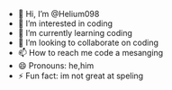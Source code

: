 - 👋 Hi, I’m @Helium098
- 👀 I’m interested in coding
- 🌱 I’m currently learning coding
- 💞️ I’m looking to collaborate on coding
- 📫 How to reach me code a mesanging 
- 😄 Pronouns: he,him
- ⚡ Fun fact: im not great at speling

<!---
Helium098/Helium098 is a ✨ special ✨ repository because its `README.md` (this file) appears on your GitHub profile.
You can click the Preview link to take a look at your changes.
--->
